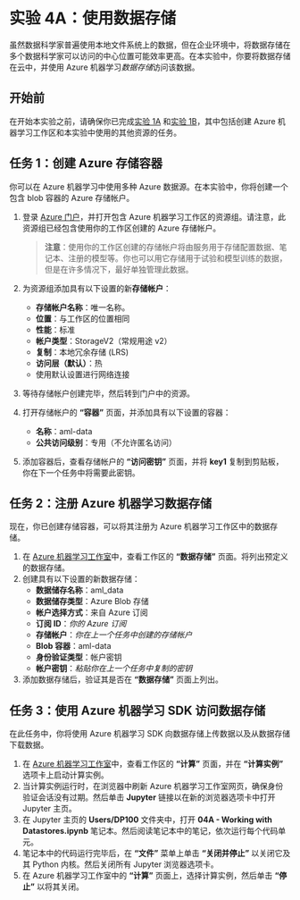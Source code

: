 ﻿# 实验 4A：使用数据存储

虽然数据科学家普遍使用本地文件系统上的数据，但在企业环境中，将数据存储在多个数据科学家可以访问的中心位置可能效率更高。在本实验中，你要将数据存储在云中，并使用 Azure 机器学习*数据存储*访问该数据。

## 开始前

在开始本实验之前，请确保你已完成[实验 1A](Lab01A.md) 和[实验 1B](Lab01B.md)，其中包括创建 Azure 机器学习工作区和本实验中使用的其他资源的任务。

## 任务 1：创建 Azure 存储容器
你可以在 Azure 机器学习中使用多种 Azure 数据源。在本实验中，你将创建一个包含 blob 容器的 Azure 存储帐户。

1. 登录 [Azure 门户](https://portal.azure.com)，并打开包含 Azure 机器学习工作区的资源组。请注意，此资源组已经包含使用你的工作区创建的 Azure 存储帐户。

    >**注意**：使用你的工作区创建的存储帐户将由服务用于存储配置数据、笔记本、注册的模型等。你也可以用它存储用于试验和模型训练的数据，但是在许多情况下，最好单独管理此数据。

2. 为资源组添加具有以下设置的新**存储帐户**：

    - **存储帐户名称**：唯一名称。
    - **位置**：与工作区的位置相同
    - **性能**：标准
    - **帐户类型**：StorageV2（常规用途 v2）
    - **复制**：本地冗余存储 (LRS)
    - **访问层（默认）**：热
    - 使用默认设置进行网络连接

3. 等待存储帐户创建完毕，然后转到门户中的资源。
4. 打开存储帐户的 **“容器”** 页面，并添加具有以下设置的容器：

    - **名称**：aml-data
    - **公共访问级别**：专用（不允许匿名访问）

5. 添加容器后，查看存储帐户的 **“访问密钥”** 页面，并将 **key1** 复制到剪贴板，你在下一个任务中将需要此密钥。

## 任务 2：注册 Azure 机器学习数据存储

现在，你已创建存储容器，可以将其注册为 Azure 机器学习工作区中的数据存储。

1. 在 [Azure 机器学习工作室](https://ml.azure.com)中，查看工作区的 **“数据存储”** 页面。将列出预定义的数据存储。
2. 创建具有以下设置的新数据存储：
    - **数据储存名称**：aml_data
    - **数据储存类型**：Azure Blob 存储
    - **帐户选择方式**：来自 Azure 订阅
    - **订阅 ID**：*你的 Azure 订阅*
    - **存储帐户**：*你在上一个任务中创建的存储帐户*
    - **Blob 容器**：aml-data
    - **身份验证类型**：帐户密钥
    - **帐户密钥**：*粘贴你在上一个任务中复制的密钥*
3. 添加数据存储后，验证其是否在 **“数据存储”** 页面上列出。

## 任务 3：使用 Azure 机器学习 SDK 访问数据存储

在此任务中，你将使用 Azure 机器学习 SDK 向数据存储上传数据以及从数据存储下载数据。

1. 在 [Azure 机器学习工作室](https://ml.azure.com)中，查看工作区的 **“计算”** 页面，并在 **“计算实例”** 选项卡上启动计算实例。
2. 当计算实例运行时，在浏览器中刷新 Azure 机器学习工作室网页，确保身份验证会话没有过期。然后单击 **Jupyter** 链接以在新的浏览器选项卡中打开 Jupyter 主页。
3. 在 Jupyter 主页的 **Users/DP100** 文件夹中，打开 **04A - Working with Datastores.ipynb** 笔记本。然后阅读笔记本中的笔记，依次运行每个代码单元。
4. 笔记本中的代码运行完毕后，在 **“文件”** 菜单上单击 **“关闭并停止”** 以关闭它及其 Python 内核。然后关闭所有 Jupyter 浏览器选项卡。
5. 在 Azure 机器学习工作室中的 **“计算”** 页面上，选择计算实例，然后单击 **“停止”** 以将其关闭。
